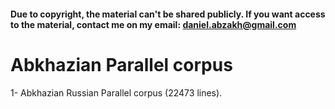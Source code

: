 #### Due to copyright, the material can't be shared publicly. If you want access to the material, contact me on my email: daniel.abzakh@gmail.com
# Abkhazian Parallel corpus
1- Abkhazian Russian Parallel corpus (22473 lines).

